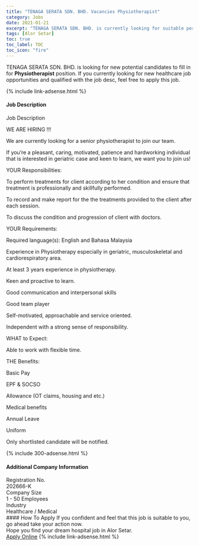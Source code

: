 ```yaml
---
title: "TENAGA SERATA SDN. BHD. Vacancies Physiotherapist" 
category: Jobs 
date: 2021-01-21 
excerpt: "TENAGA SERATA SDN. BHD. is currently looking for suitable person to fill in the Physiotherapist which positioned at Alor Setar" 
tags: [Alor Setar] 
toc: true 
toc_label: TOC 
toc_icon: "fire" 
--- 
```


<p>TENAGA SERATA SDN. BHD. is looking for new potential candidates to fill in for <b>Physiotherapist</b> position. If you currently looking for new healthcare job opportunities and qualified with the job desc, feel free to apply this job.
</p>{% include link-adsense.html %} 
<div><div><h4>Job Description</h4></div><div><div><span><div><p>Job Description</p><p>WE ARE HIRING !!!</p><p>We are currently looking for a senior physiotherapist to join our team.</p><p>If you&#8217;re a pleasant, caring, motivated, patience and hardworking individual that is interested in geriatric case and keen to learn, we want you to join us!</p><p>YOUR Responsibilities:</p><p>To perform treatments for client according to her condition and ensure that treatment is professionally and skillfully performed.</p><p>To record and make report for the the treatments provided to the client after each session.</p><p>To discuss the condition and progression of client with doctors.</p><p>YOUR Requirements:</p><p>Required language(s): English and Bahasa Malaysia</p><p>Experience in Physiotherapy especially in geriatric, musculoskeletal and cardiorespiratory area.</p><p>At least 3 years experience in physiotherapy.</p><p>Keen and proactive to learn.</p><p>Good communication and interpersonal skills</p><p>Good team player</p><p>Self-motivated, approachable and service oriented.</p><p>Independent with a strong sense of responsibility.</p><p>WHAT to Expect:</p><p>Able to work with flexible time.</p><p>THE Benefits:</p><p>Basic Pay</p><p>EPF &amp; SOCSO</p><p>Allowance (OT claims, housing and etc.)</p><p>Medical benefits</p><p>Annual Leave</p><p>Uniform</p><p>Only shortlisted candidate will be notified.</p></div></span></div></div></div> 
{% include 300-adsense.html %} 
<div><div><h4>Additional Company Information</h4></div><div><div><div><div><div><div><div><span>Registration No.</span></div><div><span>202666-K</span></div></div></div></div><div><div><div><div><span>Company Size</span></div><div><span>1 - 50 Employees</span></div></div></div></div><div><div><div><div><span>Industry</span></div><div><span>Healthcare / Medical</span></div></div></div></div></div></div></div></div> 
#### How To Apply 
If you confident and feel that this job is suitable to you, go ahead take your action now. <br/> 
Hope you find your dream hospital job in Alor Setar. <br/> 
<a href="https://www.jobstreet.com.my/en/job/physiotherapist-4466813?jobId=jobstreet-my-job-4466813&sectionRank=22&token=0~5cbf2b19-ccd1-48a8-839c-ddb740c173e4&fr=SRP%20View%20In%20New%20Ta" class="btn btn--warning" target="_blank" rel="nofollow noopenner">Apply Online</a> 
{% include link-adsense.html %} 
